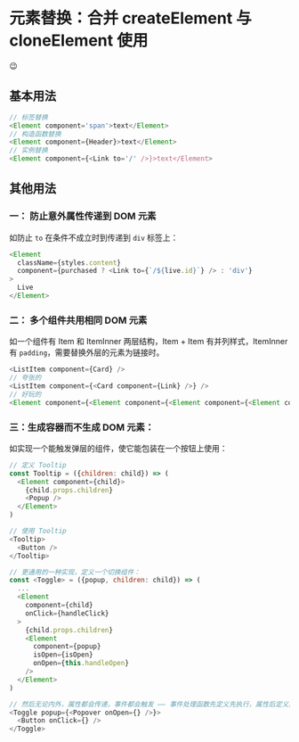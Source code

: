 # 元素替换：合并 createElement 与 cloneElement 使用

😉

## 基本用法

```js
// 标签替换
<Element component='span'>text</Element>
// 构造函数替换
<Element component={Header}>text</Element>
// 实例替换
<Element component={<Link to='/' />}>text</Element>
```

## 其他用法

### 一： 防止意外属性传递到 DOM 元素

如防止 `to` 在条件不成立时到传递到 `div` 标签上：

```js
<Element
  className={styles.content}
  component={purchased ? <Link to={`/${live.id}`} /> : 'div'}
>
  Live
</Element>
```

### 二： 多个组件共用相同 DOM 元素

如一个组件有 Item 和 ItemInner 两层结构，Item + Item 有并列样式，ItemInner 有 `padding`，需要替换外层的元素为链接时。

```js
<ListItem component={Card} />
// 夸张的
<ListItem component={<Card component={Link} />} />
// 好玩的
<Element component={<Element component={<Element component={<Element component='span' />} />} />}>
```

### 三：生成容器而不生成 DOM 元素：

如实现一个能触发弹层的组件，使它能包装在一个按钮上使用：

```js
// 定义 Tooltip
const Tooltip = ({children: child}) => (
  <Element component={child}>
    {child.props.children}
    <Popup />
  </Element>
)

// 使用 Tooltip
<Tooltip>
  <Button />
</Tooltip>

// 更通用的一种实现，定义一个切换组件：
const <Toggle> = ({popup, children: child}) => (
  ...
  <Element
    component={child}
    onClick={handleClick}
  >
    {child.props.children}
    <Element
      component={popup}
      isOpen={isOpen}
      onOpen={this.handleOpen}
    />
  </Element>
)

// 然后无论内外，属性都会传递，事件都会触发 —— 事件处理函数先定义先执行，属性后定义的覆盖先定义的（但 class 始终拼接起来）
<Toggle popup={<Popover onOpen={} />}>
  <Button onClick={} />
</Toggle>
```
